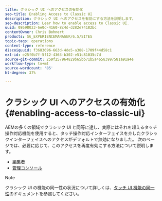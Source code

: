 ```yaml
---
title: クラシック UI へのアクセスの有効化
seo-title: Enabling Access to Classic UI
description: クラシック UI へのアクセスを有効にする方法を説明します。
seo-description: Lear how to enable access to Classic UI.
uuid: 08698023-6e0d-4160-8c4d-d282e74182bc
contentOwner: Chris Bohnert
products: SG_EXPERIENCEMANAGER/6.5/SITES
topic-tags: operations
content-type: reference
discoiquuid: f3683696-663d-4de5-a388-1709f44d58c1
exl-id: e25f0b7f-5f12-4363-b302-e51c81035c7d
source-git-commit: 259f257964829b65bb71b5a46583997581a91a4e
workflow-type: tm+mt
source-wordcount: '85'
ht-degree: 37%

---
```


# クラシック UI へのアクセスの有効化{#enabling-access-to-classic-ui}

AEMの多くの領域でクラシック UI と同等に達し、実際にはそれを超えるタッチ操作対応機能を使用すると、タッチ操作対応インターフェイスを介したクラシックインターフェイスへのアクセスがデフォルトで無効になりました。 次のページでは、必要に応じて、このアクセスを再度有効にする方法について説明します。

* [編集者](/help/sites-administering/enable-classic-ui-editor.md)
* [管理コンソール](/help/sites-administering/enable-classic-ui-admin.md)

>[!NOTE]
>
>クラシック UI の機能の同一性の状況について詳しくは、[タッチ UI 機能の同一性](/help/release-notes/touch-ui-features-status.md)のドキュメントを参照してください。
